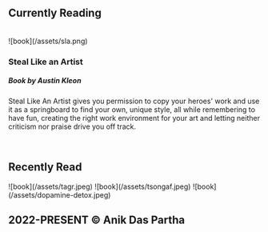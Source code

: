 ## Currently Reading

<br>
<div class="hobby-post">
![book](/assets/sla.png)
<div class="hobby-post-txt">
<h3>Steal Like an Artist</h3>
<h5> Book by Austin Kleon </h5>
<p>Steal Like An Artist gives you permission to copy your heroes' work and use it as a springboard to find your own, unique style, all while remembering to have fun, creating the right work environment for your art and letting neither criticism nor praise drive you off track.</p>
</div>
</div>
<br>

## Recently Read

<div class="recnt-read">
![book](/assets/tagr.jpeg)
![book](/assets/tsongaf.jpeg)
![book](/assets/dopamine-detox.jpeg)
</div>

## 2022-PRESENT © Anik Das Partha

